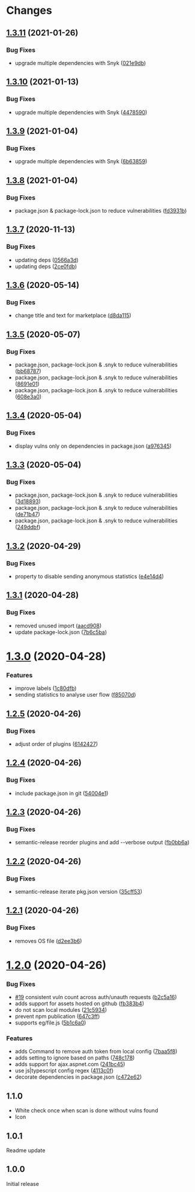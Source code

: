 # Changes

## [1.3.11](https://github.com/snyk/vulncost/compare/v1.3.10...v1.3.11) (2021-01-26)


### Bug Fixes

* upgrade multiple dependencies with Snyk ([021e9db](https://github.com/snyk/vulncost/commit/021e9dbbed87bd20e157c1779394ab1e8485a7c1))

## [1.3.10](https://github.com/snyk/vulncost/compare/v1.3.9...v1.3.10) (2021-01-13)


### Bug Fixes

* upgrade multiple dependencies with Snyk ([4478590](https://github.com/snyk/vulncost/commit/4478590a7476bd0a512270dba7e932d0c7eb11ca))

## [1.3.9](https://github.com/snyk/vulncost/compare/v1.3.8...v1.3.9) (2021-01-04)


### Bug Fixes

* upgrade multiple dependencies with Snyk ([6b63859](https://github.com/snyk/vulncost/commit/6b638593895296d5e7e587a2bf96341f4a67da0a))

## [1.3.8](https://github.com/snyk/vulncost/compare/v1.3.7...v1.3.8) (2021-01-04)


### Bug Fixes

* package.json & package-lock.json to reduce vulnerabilities ([fd3931b](https://github.com/snyk/vulncost/commit/fd3931baee2f36934690af41cf2e5dca55fe56df))

## [1.3.7](https://github.com/snyk/vulncost/compare/v1.3.6...v1.3.7) (2020-11-13)


### Bug Fixes

* updating deps ([0566a3d](https://github.com/snyk/vulncost/commit/0566a3de4885cd04ca172122c5e25fea8cf6e5b0))
* updating deps ([2ce0fdb](https://github.com/snyk/vulncost/commit/2ce0fdb90867a360d3210fc2fcaa75e9d5138bdd))

## [1.3.6](https://github.com/snyk/vulncost/compare/v1.3.5...v1.3.6) (2020-05-14)


### Bug Fixes

* change title and text for marketplace ([d8da115](https://github.com/snyk/vulncost/commit/d8da1155ba8834153fea9d5490ce08bb3d35b06a))

## [1.3.5](https://github.com/snyk/vulncost/compare/v1.3.4...v1.3.5) (2020-05-07)


### Bug Fixes

* package.json, package-lock.json & .snyk to reduce vulnerabilities ([bb68787](https://github.com/snyk/vulncost/commit/bb6878728e8967837724ba5536d3df011c315495))
* package.json, package-lock.json & .snyk to reduce vulnerabilities ([8691e01](https://github.com/snyk/vulncost/commit/8691e017c765cffc84edaf0ddc85bb3eaa6995ed))
* package.json, package-lock.json & .snyk to reduce vulnerabilities ([608e3a0](https://github.com/snyk/vulncost/commit/608e3a03d3bffcb726249c0c2d90a0634b36479f))

## [1.3.4](https://github.com/snyk/vulncost/compare/v1.3.3...v1.3.4) (2020-05-04)


### Bug Fixes

* display vulns only on dependencies in package.json ([a976345](https://github.com/snyk/vulncost/commit/a9763452ecec4871c2976324ef21e679ca5661a8))

## [1.3.3](https://github.com/snyk/vulncost/compare/v1.3.2...v1.3.3) (2020-05-04)


### Bug Fixes

* package.json, package-lock.json & .snyk to reduce vulnerabilities ([3d18893](https://github.com/snyk/vulncost/commit/3d18893610c10be18f0ffb73c324b3fb6b50946b))
* package.json, package-lock.json & .snyk to reduce vulnerabilities ([de71b47](https://github.com/snyk/vulncost/commit/de71b476f7dabbef177958e4e127967d93c89ecc))
* package.json, package-lock.json & .snyk to reduce vulnerabilities ([249ddbf](https://github.com/snyk/vulncost/commit/249ddbfda6735b556bb42e586b4886061e2908bf))

## [1.3.2](https://github.com/snyk/vulncost/compare/v1.3.1...v1.3.2) (2020-04-29)


### Bug Fixes

* property to disable sending anonymous statistics ([e4e14d4](https://github.com/snyk/vulncost/commit/e4e14d4b7d5ad30fa9f07901f5527467ba185ba9))

## [1.3.1](https://github.com/snyk/vulncost/compare/v1.3.0...v1.3.1) (2020-04-28)


### Bug Fixes

* removed unused import ([aacd908](https://github.com/snyk/vulncost/commit/aacd908f68967736dffdac38256f4e6661eb6b7b))
* update package-lock.json ([7b6c5ba](https://github.com/snyk/vulncost/commit/7b6c5baaaf2d5b9fad90b38154aa4597ead91113))

# [1.3.0](https://github.com/snyk/vulncost/compare/v1.2.5...v1.3.0) (2020-04-28)


### Features

* improve labels ([1c80dfb](https://github.com/snyk/vulncost/commit/1c80dfbf8fb0231788f799cf4a5dcb0050c7c10e))
* sending statistics to analyse user flow ([f85070d](https://github.com/snyk/vulncost/commit/f85070ded51f1b9e198e9283ebcb1365e15ee748))

## [1.2.5](https://github.com/snyk/vulncost/compare/v1.2.4...v1.2.5) (2020-04-26)


### Bug Fixes

* adjust order of plugins ([6142427](https://github.com/snyk/vulncost/commit/614242738f43a51e92b7ae18c8fa6c8c3e9d5e1e))

## [1.2.4](https://github.com/snyk/vulncost/compare/v1.2.3...v1.2.4) (2020-04-26)


### Bug Fixes

* include package.json in git ([54004e1](https://github.com/snyk/vulncost/commit/54004e113cf337e75308b46878bbebd7ac12bb1d))

## [1.2.3](https://github.com/snyk/vulncost/compare/v1.2.2...v1.2.3) (2020-04-26)


### Bug Fixes

* semantic-release reorder plugins and add --verbose output ([fb0bb6a](https://github.com/snyk/vulncost/commit/fb0bb6a58da2a275cb1ebf02996fba34020b7b34))

## [1.2.2](https://github.com/snyk/vulncost/compare/v1.2.1...v1.2.2) (2020-04-26)


### Bug Fixes

* semantic-release iterate pkg.json version ([35cff53](https://github.com/snyk/vulncost/commit/35cff53ef3d568ae5eea8f355eb00abf6c3e1c0e))

## [1.2.1](https://github.com/snyk/vulncost/compare/v1.2.0...v1.2.1) (2020-04-26)


### Bug Fixes

* removes OS file ([d2ee3b6](https://github.com/snyk/vulncost/commit/d2ee3b60c44bf4e6bd0d5aaddb5e8938692a650a))

# [1.2.0](https://github.com/snyk/vulncost/compare/v1.1.0...v1.2.0) (2020-04-26)


### Bug Fixes

* [#19](https://github.com/snyk/vulncost/issues/19) consistent vuln count across auth/unauth requests ([b2c5a16](https://github.com/snyk/vulncost/commit/b2c5a167522e511f30e3685fdb2c9cc493aff89a))
* adds support for assets hosted on github ([fb383b4](https://github.com/snyk/vulncost/commit/fb383b47a36a8d8d67b071c58342083a434ae4f3))
* do not scan local modules ([21c5934](https://github.com/snyk/vulncost/commit/21c5934aac3494be657a1e9274e3f0cc8e10a358))
* prevent npm publication ([647c3ff](https://github.com/snyk/vulncost/commit/647c3ff0ca1b63f121ebcb597676fb0341b40ad2))
* supports eg/file.js ([5b1c6a0](https://github.com/snyk/vulncost/commit/5b1c6a05b95a4360551b8f671335ee7c1e49d94b))


### Features

* adds Command to remove auth token from local config ([7baa5f8](https://github.com/snyk/vulncost/commit/7baa5f8983162c66ee00affeac957682db32942b))
* adds setting to ignore based on paths ([748c178](https://github.com/snyk/vulncost/commit/748c178867700ec0d07e5a02f1a5cb20abb75db2))
* adds support for ajax.aspnet.com ([241bc45](https://github.com/snyk/vulncost/commit/241bc45833cf7223f479a28b64a8597fd4af5da0))
* use js|typescript config regex ([4113c0f](https://github.com/snyk/vulncost/commit/4113c0f38b682eaadf1f6f98f1e9900099ad2a66))
* decorate dependencies in package.json ([c472e62](https://github.com/snyk/vulncost/commit/c472e62b33885cc1950b5e0a0fb794953557efb7))

## 1.1.0

- White check once when scan is done without vulns found
- Icon

## 1.0.1

Readme update

## 1.0.0

Initial release
